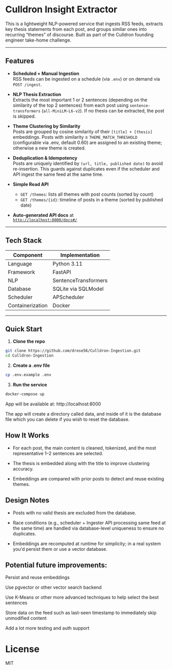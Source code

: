 # Culldron Insight Extractor

This is a lightweight NLP-powered service that ingests RSS feeds, extracts key thesis statements from each post, and groups similar ones into recurring “themes” of discourse. Built as part of the Culldron founding engineer take-home challenge.

---

## Features

- **Scheduled + Manual Ingestion**  
  RSS feeds can be ingested on a schedule (via `.env`) or on demand via `POST /ingest`.

- **NLP Thesis Extraction**  
  Extracts the most important 1 or 2 sentences (depending on the similarity of the top 2 sentences) from each post using `sentence-transformers` (`all-MiniLM-L6-v2`). If no thesis can be extracted, the post is skipped.

- **Theme Clustering by Similarity**  
  Posts are grouped by cosine similarity of their `[title] + [thesis]` embeddings. Posts with similarity ≥ `THEME_MATCH_THRESHOLD` (configurable via .env, default 0.60) are assigned to an existing theme; otherwise a new theme is created.

- **Deduplication & Idempotency**  
  Posts are uniquely identified by `(url, title, published date)` to avoid re-insertion. This guards against duplicates even if the scheduler and API ingest the same feed at the same time.

- **Simple Read API**  
  - `GET /themes`: lists all themes with post counts (sorted by count)
  - `GET /themes/{id}`: timeline of posts in a theme (sorted by published date)

- **Auto-generated API docs** at  
   [`http://localhost:8000/docs#/`](http://localhost:8000/docs#/)

---

## Tech Stack

| Component        | Implementation                   |
|------------------|-----------------------------------|
| Language         | Python 3.11                       |
| Framework        | FastAPI                          |
| NLP              | SentenceTransformers              |
| Database         | SQLite via SQLModel              |
| Scheduler        | APScheduler                      |
| Containerization | Docker        

---

## Quick Start

1. **Clone the repo**

```bash
git clone https://github.com/drose56/Culldron-Ingestion.git
cd Culldron-Ingestion
```

2. **Create a .env file**
```bash
cp .env.example .env
```

3. **Run the service**
```bash
docker-compose up
```
App will be available at: http://localhost:8000

The app will create a directory called data, and inside of it is the database file which you can delete if you wish to reset the database.

## How It Works

- For each post, the main content is cleaned, tokenized, and the most representative 1–2 sentences are selected.

- The thesis is embedded along with the title to improve clustering accuracy.

- Embeddings are compared with prior posts to detect and reuse existing themes.


## Design Notes
- Posts with no valid thesis are excluded from the database.

- Race conditions (e.g., scheduler + Ingester API processing same feed at the same time) are handled via database-level uniqueness to ensure no duplicates.

- Embeddings are recomputed at runtime for simplicity; in a real system you'd persist them or use a vector database.

## Potential future improvements:

Persist and reuse embeddings

Use pgvector or other vector search backend

Use K-Means or other more advanced techniques to help select the best sentences

Store data on the feed such as last-seen timestamp to immediately skip unmodified content

Add a lot more testing and auth support

# License
MIT

